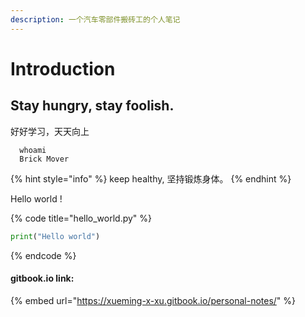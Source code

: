 ```yaml
---
description: 一个汽车零部件搬砖工的个人笔记
---
```


# Introduction

## Stay hungry, stay foolish.

好好学习，天天向上

```
  whoami
  Brick Mover
```

{% hint style="info" %}
 keep healthy, 坚持锻炼身体。
{% endhint %}

Hello world !

{% code title="hello\_world.py" %}
```python
print("Hello world")
```
{% endcode %}

#### gitbook.io link:

{% embed url="https://xueming-x-xu.gitbook.io/personal-notes/" %}



